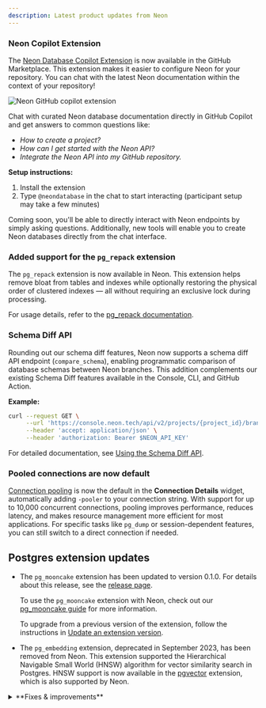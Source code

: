 ```yaml
---
description: Latest product updates from Neon
---
```


### Neon Copilot Extension

The [Neon Database Copilot Extension](https://github.com/marketplace/neon-database) is now available in the GitHub Marketplace. This extension makes it easier to configure Neon for your repository. You can chat with the latest Neon documentation within the context of your repository!

<div style={{ display: 'flex', justifyContent: 'left' }}>
  <img
    src="/docs/relnotes/github_copilot_extension.png"
    alt="Neon GitHub copilot extension" 
    style={{ width: '486px', height: '96px' }}
  />
</div>

Chat with curated Neon database documentation directly in GitHub Copilot and get answers to common questions like:

- _How to create a project?_
- _How can I get started with the Neon API?_
- _Integrate the Neon API into my GitHub repository._

**Setup instructions:**

1. Install the extension
2. Type `@neondatabase` in the chat to start interacting (participant setup may take a few minutes)

Coming soon, you'll be able to directly interact with Neon endpoints by simply asking questions. Additionally, new tools will enable you to create Neon databases directly from the chat interface.

### Added support for the `pg_repack` extension

The `pg_repack` extension is now available in Neon. This extension helps remove bloat from tables and indexes while optionally restoring the physical order of clustered indexes — all without requiring an exclusive lock during processing.

For usage details, refer to the [pg_repack documentation](https://reorg.github.io/pg_repack/).

### Schema Diff API

Rounding out our schema diff features, Neon now supports a schema diff API endpoint (`compare_schema`), enabling programmatic comparison of database schemas between Neon branches. This addition complements our existing Schema Diff features available in the Console, CLI, and GitHub Action.

**Example:**

```bash shouldWrap
curl --request GET \
     --url 'https://console.neon.tech/api/v2/projects/{project_id}/branches/{branch_id}/compare_schema?base_branch_id={base_branch_id}&db_name={db_name}' \
     --header 'accept: application/json' \
     --header 'authorization: Bearer $NEON_API_KEY'
```

For detailed documentation, see [Using the Schema Diff API](/docs/guides/schema-diff#using-the-neon-api).

### Pooled connections are now default

[Connection pooling](/docs/connect/connection-pooling) is now the default in the **Connection Details** widget, automatically adding `-pooler` to your connection string. With support for up to 10,000 concurrent connections, pooling improves performance, reduces latency, and makes resource management more efficient for most applications. For specific tasks like `pg_dump` or session-dependent features, you can still switch to a direct connection if needed.

## Postgres extension updates

- The `pg_mooncake` extension has been updated to version 0.1.0. For details about this release, see the [release page](https://github.com/Mooncake-Labs/pg_mooncake/releases/tag/v0.1.0).

  To use the `pg_mooncake` extension with Neon, check out our [pg_mooncake guide](https://neon.tech/docs/extensions/pg_mooncake) for more information.

  To upgrade from a previous version of the extension, follow the instructions in [Update an extension version](/docs/extensions/pg-extensions#update-an-extension-version).

- The `pg_embedding` extension, deprecated in September 2023, has been removed from Neon. This extension supported the Hierarchical Navigable Small World (HNSW) algorithm for vector similarity search in Postgres. HNSW support is now available in the [pgvector](/docs/extensions/pgvector) extension, which is also supported by Neon.

<details>

<summary>**Fixes & improvements**</summary>

- **Drizzle Studio update**

  The Drizzle Studio integration that powers the **Tables** page in the Neon Console has been updated. For the latest improvements and fixes, see the [Neon Drizzle Studio Integration Changelog](https://github.com/neondatabase/neon-drizzle-studio-changelog/blob/main/CHANGELOG.md).

- **Console updates**

  - Enhanced pagination controls on the **Branches** page now let you adjust rows per page and skip directly to first/last pages.
  - Billing period dates in the console are now consistently shown in UTC format. Previously, these dates were sometimes shown incorrectly due to timezone conversions.
  - The Datadog integration is now visible on both the **Integrations** and **Monitoring** pages for all users. Try it out!
  - The Trust Center is now accessible from the Help Menu **(?)** in the Neon Console. Here you can learn about our security practices and access security documentation.

- **Private Networking**

  Fixed an issue where invalid VPC endpoint IDs would not be deleted. Invalid endpoint IDs are now transitioned to a deleted state after 24 hours and automatically removed at a later date.

- **Neon API**

  - The Create project API now defines Postgres 17 as the default version.✨

  - **Rate limiting for Neon public API**. To ensure stability and fair usage, we’ve introduced per-project rate limits to the Neon public API. This change helps prevent accidental overloads or excessive API calls that could disrupt service for other users. While most users won’t notice a difference, if your project exceeds the limit you'll receive clear error messages with retry details.

  - **Increased concurrency limits**. We've increased Neon API operation concurrency limits. Previously, concurrent API operations within a Neon project — such as operations on different branches — could trigger a "project already has running operations" error, where one branch operation would block others. This improvement reduces the need to work around strict concurrency limits. However, we still recommend adding retry functionality to handle rare cases where an API operation fails due to ongoing operations.
  
     This enhancement is available on Neon's Free, Launch, and Scale plans and will soon roll out to all Neon plans. It applies only to the Neon API. In the Neon Console, controls such as buttons that initiate new operations are still briefly disabled until ongoing operations are complete.

  - We’ve added a new API endpoint to help you retrieve the total number of branches in a project. Use the following request to get the branch count for any project:

     ```bash
     GET /api/v2/projects/{project_id}/branches/count
     ```

     Example response:

     ```bash
     {
        "count": 2
     }
     ```

  - Added a new [List running operations](https://api-docs.neon.tech/reference/listprojectoperations) endpoint, which retrieves a list of all running operations for the specified Neon project.

- **Neon CLI**

  The Neon CLI now creates projects with Postgres 17 by default ✨

- **Fixes**

  - Data sizes are now displayed as **kB**, **MB**, **GB** (instead of KiB, MiB, GiB) across our console, docs, and website.
  - Restored the ability for Enterprise customers to set custom scale-to-zero timeout periods.
  - Replaced incorrect "insufficient permissions" message with a loading indicator when Organization admins open a project's **Delete** page.
  - Prevented duplicate installations of the Neon GitHub integration for organizations and personal accounts.

</details>
